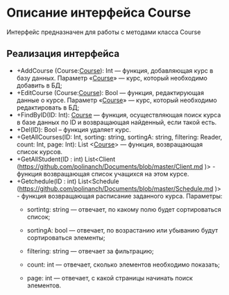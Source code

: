 # Описание интерфейса Course
Интерфейс предназначен для работы с методами класса Course

## Реализация интерфейса
* +AddCourse (Course:[Course](https://github.com/polinanch/Documents/blob/master/Course.md "объект класса Course")): Int — функция, добавляющая 
курс в базу данных. Параметр «[Course](https://github.com/polinanch/Documents/blob/master/Course.md "объект класса Course")» — курс, 
который необходимо добавить в БД;
* +EditCourse (Course:[Course](https://github.com/polinanch/Documents/blob/master/Course.md  "объект класса Course")): Bool — функция, редактирующая
 данные о курсе. Параметр «[Course](https://github.com/polinanch/Documents/blob/master/Course.md  "объект класса Course")» — 
курс, который необходимо редактировать в БД;
* +FindByID(ID: Int): [Course](https://github.com/polinanch/Documents/blob/master/Course.md  "объект класса Course")  — функция, осуществляющая
 поиск курса в базе данных по ID и возвращающая найденный, если такой есть. 
* +Del(ID): Bool – функция удаляет курс.
* +GetAllCourses(ID: Int, sorting: string, sortingA: string, filtering: Reader, count: Int, page: Int): List 
<[Course](https://github.com/polinanch/Documents/blob/master/Course.md  "объект класса Course")> — функция, возвращающая список курсов. 
* +GetAllStudent(ID : int) List<Client (https://github.com/polinanch/Documents/blob/master/Client.md )> - функция возвращающая список учащихся на этом курсе.
* +Getchedule(ID : int) List<Schedule (https://github.com/polinanch/Documents/blob/master/Schedule.md )> - функция возвращающая расписание заданного курса.
Параметры: 
	* sortintg: string — отвечает, по какому полю будет сортироваться список;
  
	* sortingA: bool — отвечает, по возрастанию или убыванию будут сортироваться элементы;
  
	* filtering: string — отвечает за фильтрацию;
  
	* count: int — отвечает, сколько элементов необходимо показать;
  
	* page: int — отвечает, с какой страницы начинать поиск элементов.
